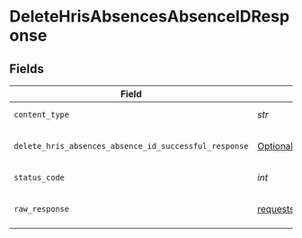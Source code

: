 # DeleteHrisAbsencesAbsenceIDResponse


## Fields

| Field                                                                                                                                  | Type                                                                                                                                   | Required                                                                                                                               | Description                                                                                                                            |
| -------------------------------------------------------------------------------------------------------------------------------------- | -------------------------------------------------------------------------------------------------------------------------------------- | -------------------------------------------------------------------------------------------------------------------------------------- | -------------------------------------------------------------------------------------------------------------------------------------- |
| `content_type`                                                                                                                         | *str*                                                                                                                                  | :heavy_check_mark:                                                                                                                     | HTTP response content type for this operation                                                                                          |
| `delete_hris_absences_absence_id_successful_response`                                                                                  | [Optional[shared.DeleteHrisAbsencesAbsenceIDSuccessfulResponse]](../../models/shared/deletehrisabsencesabsenceidsuccessfulresponse.md) | :heavy_minus_sign:                                                                                                                     | DELETE /hris/absences/:absence_id Successful response                                                                                  |
| `status_code`                                                                                                                          | *int*                                                                                                                                  | :heavy_check_mark:                                                                                                                     | HTTP response status code for this operation                                                                                           |
| `raw_response`                                                                                                                         | [requests.Response](https://requests.readthedocs.io/en/latest/api/#requests.Response)                                                  | :heavy_minus_sign:                                                                                                                     | Raw HTTP response; suitable for custom response parsing                                                                                |